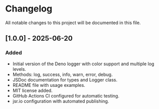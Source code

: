 # Changelog

All notable changes to this project will be documented in this file.

## [1.0.0] - 2025-06-20

### Added

- Initial version of the Deno logger with color support and multiple log levels.
- Methods: log, success, info, warn, error, debug.
- JSDoc documentation for types and Logger class.
- README file with usage examples.
- MIT license added.
- GitHub Actions CI configured for automatic testing.
- jsr.io configuration with automated publishing.
